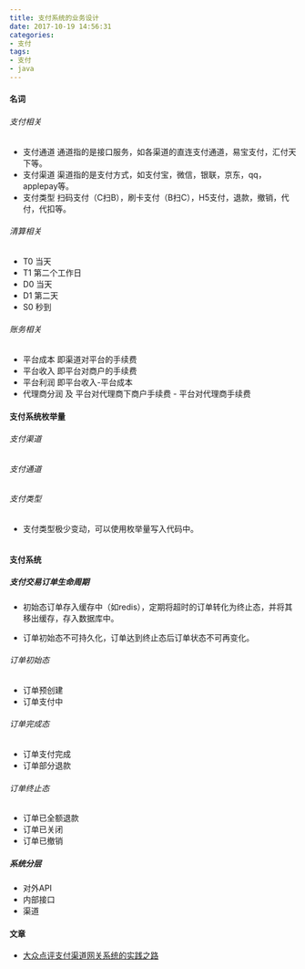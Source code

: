 ```yaml
---
title: 支付系统的业务设计
date: 2017-10-19 14:56:31
categories: 
- 支付
tags:
- 支付
- java
---
```


#### 名词

###### 支付相关

- 支付通道 通道指的是接口服务，如各渠道的直连支付通道，易宝支付，汇付天下等。
- 支付渠道 渠道指的是支付方式，如支付宝，微信，银联，京东，qq，applepay等。
- 支付类型 扫码支付（C扫B），刷卡支付（B扫C），H5支付，退款，撤销，代付，代扣等。 

###### 清算相关

- T0 当天
- T1 第二个工作日
- D0 当天
- D1 第二天
- S0 秒到


###### 账务相关

- 平台成本  即渠道对平台的手续费
- 平台收入  即平台对商户的手续费
- 平台利润  即平台收入-平台成本
- 代理商分润 及 平台对代理商下商户手续费 - 平台对代理商手续费


#### 支付系统枚举量

###### 支付渠道

###### 支付通道

###### 支付类型

- 支付类型极少变动，可以使用枚举量写入代码中。

```java

```



#### 支付系统

##### 支付交易订单生命周期

- 初始态订单存入缓存中（如redis），定期将超时的订单转化为终止态，并将其移出缓存，存入数据库中。

- 订单初始态不可持久化，订单达到终止态后订单状态不可再变化。

###### 订单初始态

- 订单预创建
- 订单支付中

###### 订单完成态

- 订单支付完成
- 订单部分退款

###### 订单终止态

- 订单已全额退款
- 订单已关闭
- 订单已撤销


##### 系统分层

- 对外API
- 内部接口
- 渠道






#### 文章

- [大众点评支付渠道网关系统的实践之路](https://zhuanlan.zhihu.com/p/21752960)
